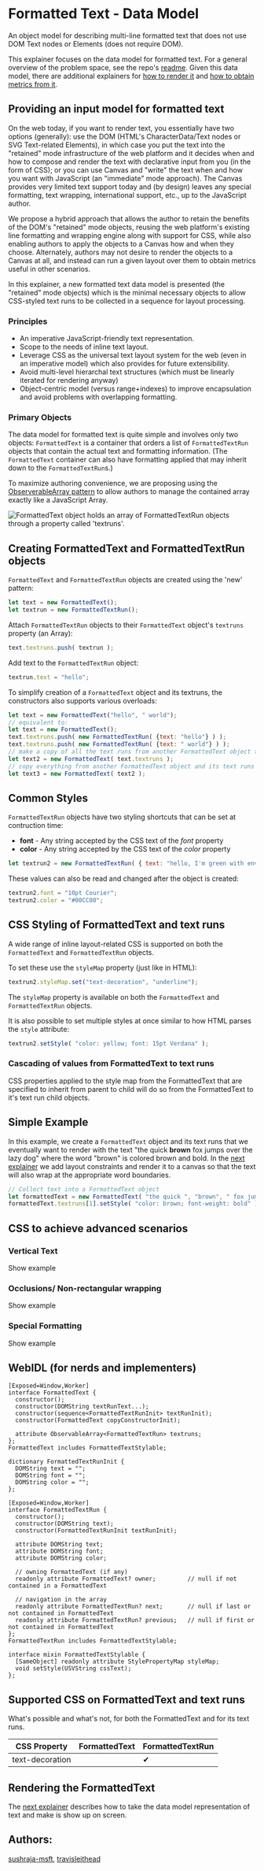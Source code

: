 Formatted Text - Data Model
=============
An object model for describing multi-line formatted text that does not use DOM Text 
nodes or Elements (does not require DOM).

This explainer focuses on the data model for formatted text. For a general overview 
of the problem space, see the repo's [readme](README.md). Given this data model, there are 
additional explainers for [how to render it](explainer-rendering.md) and 
[how to obtain metrics from it](explainer-metrics.md).

## Providing an input model for formatted text

On the web today, if you want to render text, you essentially have two options (generally): use
the DOM (HTML's CharacterData/Text nodes or SVG Text-related Elements), in which case you put the
text into the "retained" mode infrastructure of the web platform and it decides when and how
to compose and render the text with declarative input from you (in the form of CSS); or you can
use Canvas and "write" the text when and how you want with JavaScript (an "immediate" mode 
approach). The Canvas provides very limited text support today and (by design) leaves any special
formatting, text wrapping, international support, etc., up to the JavaScript author.

We propose a hybrid approach that allows the author to retain the benefits of the DOM's "retained"
mode objects, reusing the web platform's existing line formatting and wrapping engine along with 
support for CSS, while also enabling authors to apply the objects to a Canvas how and when they
choose. Alternately, authors may not desire to render the objects to a Canvas at all, and instead
can run a given layout over them to obtain metrics useful in other scenarios.

In this explainer, a new formatted text data model is presented (the "retained" mode objects) which
is the minimal necessary objects to allow CSS-styled text runs to be collected in a sequence
for layout processing.

### Principles
* An imperative JavaScript-friendly text representation.
* Scope to the needs of inline text layout.
* Leverage CSS as the universal text layout system for the web (even in an imperative model) which also provides for future extensibility.
* Avoid multi-level hierarchal text structures (which must be linearly iterated for rendering anyway)
* Object-centric model (versus range+indexes) to improve encapsulation and avoid problems with overlapping formatting.

### Primary Objects

The data model for formatted text is quite simple and involves only two objects: `FormattedText`
is a container that orders a list of `FormattedTextRun` objects that contain the actual text and
formatting information. (The `FormattedText` container can also have formatting applied that may
inherit down to the `FormattedTextRun`s.)

To maximize authoring convenience, we are proposing using the 
[ObserverableArray pattern](https://heycam.github.io/webidl/#idl-observable-array) to allow authors
to manage the contained array exactly like a JavaScript Array.

<img src="explainerresources/formatted-text-om.png" alt="FormattedText object holds an array of FormattedTextRun objects through a property called 'textruns'." align="center"/>

## Creating FormattedText and FormattedTextRun objects

`FormattedText` and `FormattedTextRun` objects are created using the 'new' pattern:

```js
let text = new FormattedText();
let textrun = new FormattedTextRun();
```

Attach `FormattedTextRun` objects to their `FormattedText` object's `textruns` property (an Array):

```js
text.textruns.push( textrun );
```

Add text to the `FormattedTextRun` object:

```js
textrun.text = "hello";
```

To simplify creation of a `FormattedText` object and its textruns, the constructors also supports
various overloads:

```js
let text = new FormattedText("hello", " world");
// equivalent to:
let text = new FormattedText();
text.textruns.push( new FormattedTextRun( {text: "hello"} ) );
text.textruns.push( new FormattedTextRun( {text: " world"} ) );
// make a copy of all the text runs from another FormattedText object to be included in a new one:
let text2 = new FormattedText( text.textruns );
// copy everything from another FormattedText object and its text runs
let text3 = new FormattedText( text2 );
```

## Common Styles

`FormattedTextRun` objects have two styling shortcuts that can be set at contruction time:
* **font** - Any string accepted by the CSS text of the *font* property
* **color** - Any string accepted by the CSS text of the *color* property

```js
let textrun2 = new FormattedTextRun( { text: "hello, I'm green with envy", font: "20pt Courier", color: "#00FF00" } );
```
These values can also be read and changed after the object is created:

```js
textrun2.font = "10pt Courier";
textrun2.color = "#00CC00";
```

## CSS Styling of FormattedText and text runs
A wide range of inline layout-related CSS is supported on both the `FormattedText` and
`FormattedTextRun` objects.

To set these use the `styleMap` property (just like in HTML):

```js
textrun2.styleMap.set("text-decoration", "underline");
```

The `styleMap` property is available on both the `FormattedText` and `FormattedTextRun` objects.

It is also possible to set multiple styles at once similar to how HTML parses the `style` attribute:

```js
textrun2.setStyle( "color: yellow; font: 15pt Verdana" );
```

### Cascading of values from FormattedText to text runs
CSS properties applied to the style map from the FormattedText that are specified to inherit
from parent to child will do so from the FormattedText to it's text run child objects.

## Simple Example

In this example, we create a `FormattedText` object and its text runs that we eventually 
want to render with the text "the quick **brown** fox jumps over the lazy dog" where the
word "brown" is colored brown and bold. In the [next explainer](explainer-rendering.md) we
add layout constraints and render it to a canvas so that the text will also wrap at the 
appropriate word boundaries.

```js
// Collect text into a FormattedText object
let formattedText = new FormattedText( "the quick ", "brown", " fox jumps over the lazy dog" );
formattedText.textruns[1].setStyle( "color: brown; font-weight: bold" );
```

## CSS to achieve advanced scenarios

### Vertical Text

Show example

### Occlusions/ Non-rectangular wrapping

Show example

### Special Formatting

Show example

## WebIDL (for nerds and implementers)

```webidl
[Exposed=Window,Worker] 
interface FormattedText { 
  constructor();
  constructor(DOMString textRunText...);
  constructor(sequence<FormattedTextRunInit> textRunInit);
  constructor(FormattedText copyConstructorInit);

  attribute ObservableArray<FormattedTextRun> textruns; 
}; 
FormattedText includes FormattedTextStylable; 

dictionary FormattedTextRunInit { 
  DOMString text = ""; 
  DOMString font = "";
  DOMString color = "";
}; 

[Exposed=Window,Worker] 
interface FormattedTextRun { 
  constructor();
  constructor(DOMString text);
  constructor(FormattedTextRunInit textRunInit);

  attribute DOMString text; 
  attribute DOMString font; 
  attribute DOMString color; 

  // owning FormattedText (if any) 
  readonly attribute FormattedText? owner;         // null if not contained in a FormattedText
 
  // navigation in the array 
  readonly attribute FormattedTextRun? next;       // null if last or not contained in FormattedText
  readonly attribute FormattedTextRun? previous;   // null if first or not contained in FormattedText
}; 
FormattedTextRun includes FormattedTextStylable; 
 
interface mixin FormattedTextStylable { 
  [SameObject] readonly attribute StylePropertyMap styleMap;
  void setStyle(USVString cssText);
}; 
```

## Supported CSS on FormattedText and text runs

What's possible and what's not, for both the FormattedText and for its text runs.

| CSS Property | FormattedText | FormattedTextRun |
|--------------|---------------|------------------|
| text-decoration |            | ✔ |

## Rendering the FormattedText
The [next explainer](explainer-rendering.md) describes how to take the data model representation of
text and make is show up on screen.

## Authors:
 [sushraja-msft](https://github.com/sushraja-msft),
 [travisleithead](https://github.com/travisleithead)

